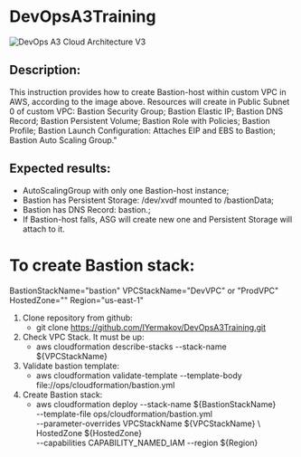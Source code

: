 # DevOpsA3Training
![DevOps A3 Cloud Architecture V3](https://user-images.githubusercontent.com/37980289/66839106-91055e80-ef6e-11e9-9b8a-6984fabf60fa.png)

## Description:
This instruction provides how to create Bastion-host within custom VPC in AWS, according to the image above.
Resources will create in Public Subnet 0 of custom VPC:
    Bastion Security Group;
    Bastion Elastic IP;
    Bastion DNS Record;
    Bastion Persistent Volume;
    Bastion Role with Policies;
    Bastion Profile;
    Bastion Launch Configuration:
      Attaches EIP and EBS to Bastion;
    Bastion Auto Scaling Group."

## Expected results:
  - AutoScalingGroup with only one Bastion-host instance;
  - Bastion has Persistent Storage: /dev/xvdf mounted to /bastionData;
  - Bastion has DNS Record: bastion.<HostedZone>;
  - If Bastion-host falls, ASG will create new one and Persistent Storage will attach to it.

# To create Bastion stack:

   BastionStackName="bastion"
   VPCStackName="DevVPC" or "ProdVPC"
   HostedZone="<HostedZone>"
   Region="us-east-1"

1. Clone repository from github:
   - git clone https://github.com/IYermakov/DevOpsA3Training.git
2. Check VPC Stack. It must be up:
   - aws cloudformation describe-stacks --stack-name ${VPCStackName}
3. Validate bastion template:
   - aws cloudformation validate-template --template-body \
     file://ops/cloudformation/bastion.yml
4. Create Bastion stack:
   - aws cloudformation deploy --stack-name ${BastionStackName} \
                               --template-file ops/cloudformation/bastion.yml \
                               --parameter-overrides VPCStackName ${VPCStackName} \ HostedZone ${HostedZone} \
                               --capabilities CAPABILITY_NAMED_IAM
                               --region ${Region}
